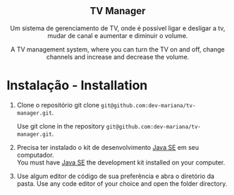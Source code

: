 # <h2 align="center">TV Manager</h1>

<p align="center">Um sistema de gerenciamento de TV, onde é possível ligar e desligar a tv, mudar de canal e aumentar e diminuir o volume.</p>
<p align="center">A TV management system, where you can turn the TV on and off, change channels and increase and decrease the volume.</p>

# <h1>Instalação - Installation</h1>

1. Clone o repositório git clone `git@github.com:dev-mariana/tv-manager.git`. 

   Use git clone in the repository `git@github.com:dev-mariana/tv-manager.git`.
   
2. Precisa ter instalado o kit de desenvolvimento [Java SE](https://www.oracle.com/br/java/technologies/javase/javase-jdk8-downloads.html) em seu computador.   
   You must have [Java SE](https://www.oracle.com/br/java/technologies/javase/javase-jdk8-downloads.html) the development kit installed on your computer. 

3. Use algum editor de código de sua preferência e abra o diretório da pasta.
   Use any code editor of your choice and open the folder directory.
